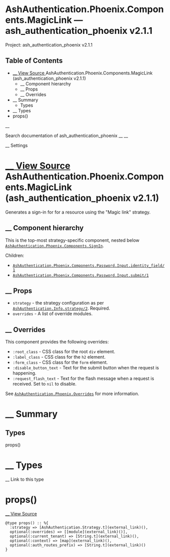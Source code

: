 # AshAuthentication.Phoenix.Components.MagicLink — ash_authentication_phoenix v2.1.1

Project: ash_authentication_phoenix v2.1.1

## Table of Contents

- [ __ View Source ](external_link) AshAuthentication.Phoenix.Components.MagicLink (ash_authentication_phoenix v2.1.1)
  - __ Component hierarchy
  - __ Props
  - __ Overrides
- __ Summary
  - Types
- __ Types
- props()

__

Search documentation of ash_authentication_phoenix __ __

__ Settings

#  [ __ View Source ](external_link) AshAuthentication.Phoenix.Components.MagicLink (ash_authentication_phoenix v2.1.1)

Generates a sign-in for for a resource using the "Magic link" strategy.

##  __ Component hierarchy

This is the top-most strategy-specific component, nested below [`AshAuthentication.Phoenix.Components.SignIn`](external_link).

Children:

  * [`AshAuthentication.Phoenix.Components.Password.Input.identity_field/1`](external_link)
  * [`AshAuthentication.Phoenix.Components.Password.Input.submit/1`](external_link)



##  __ Props

  * `strategy` \- the strategy configuration as per [`AshAuthentication.Info.strategy/2`](external_link). Required.
  * `overrides` \- A list of override modules.



##  __ Overrides

This component provides the following overrides:

  * `:root_class` \- CSS class for the root `div` element.
  * `:label_class` \- CSS class for the `h2` element.
  * `:form_class` \- CSS class for the `form` element.
  * `:disable_button_text` \- Text for the submit button when the request is happening.
  * `:request_flash_text` \- Text for the flash message when a request is received. Set to `nil` to disable.



See [`AshAuthentication.Phoenix.Overrides`](external_link) for more information.

#  __ Summary

##  Types

props()

#  __ Types

__ Link to this type

# props()

[ __ View Source ](external_link)
    
    
    @type props() :: %{
      :strategy => [AshAuthentication.Strategy.t](external_link)(),
      optional(:overrides) => [[module](external_link)()],
      optional(:current_tenant) => [String.t](external_link)(),
      optional(:context) => [map](external_link)(),
      optional(:auth_routes_prefix) => [String.t](external_link)()
    }
